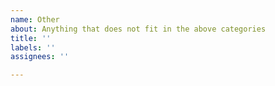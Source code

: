 ```yaml
---
name: Other
about: Anything that does not fit in the above categories
title: ''
labels: ''
assignees: ''

---
```



